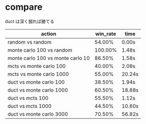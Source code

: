 # compare

duct は深く掘れば勝てる

| action | win_rate| time |
| ------ | --------- | ---- |
| random vs random | 54.00% | 0.00s |
| monte carlo 100 vs random | 100.00% | 1.48s |
| monte carlo 100 vs monte carlo 10 | 86.50% | 1.58s |
| mcts vs monte carlo 100 | 40.00% | 2.08s |
| mcts vs monte carlo 1000 | 55.00% | 20.24s |
| duct vs monte carlo 100 | 38.50% | 1.94s |
| duct vs monte carlo 1000 | 60.50% | 18.88s |
| duct vs mcts 100 | 55.50% | 1.12s |
| duct vs mcts 1000 | 44.50% | 10.60s |
| duct vs monte carlo 3000 | 70.50% | 56.82s |
